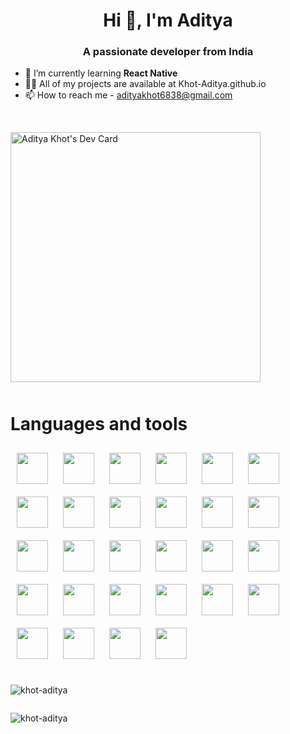 <link rel="preconnect" href="https://fonts.googleapis.com">
<link rel="preconnect" href="https://fonts.gstatic.com" crossorigin>
<link href="https://fonts.googleapis.com/css2?family=Tajawal:wght@300&display=swap" rel="stylesheet">

<h1 align="center" class="header">Hi 👋, I'm Aditya</h1>
<h3 align="center" >A passionate developer from India</h3>

- 🌱 I’m currently learning **React Native**
- 👨‍💻 All of my projects are available at Khot-Aditya.github.io
- 📫 How to reach me - adityakhot6838@gmail.com

<br/>

<a href="https://app.daily.dev/adkhot"><img height="400px" width="auto" src="https://api.daily.dev/devcards/c595f0d47f954befbffb903499c2f74b.png?r=5i6" width="400" alt="Aditya Khot's Dev Card"/></a>

<h1 style="margin-top:50px">Languages and tools</h1>
<span style="flex">
<!-- completed -->
<!-- mobile development -->
<img width="50" style="margin:10px" src="https://cdn.jsdelivr.net/gh/devicons/devicon/icons/android/android-original-wordmark.svg" />
<img width="50" style="margin:10px" src="https://cdn.jsdelivr.net/gh/devicons/devicon/icons/androidstudio/androidstudio-original.svg" />
<!-- IDEs -->
<img  width="50" style="margin:10px" src="https://cdn.jsdelivr.net/gh/devicons/devicon/icons/vscode/vscode-original.svg" />
<img  width="50" style="margin:10px" src="https://cdn.jsdelivr.net/gh/devicons/devicon/icons/atom/atom-original-wordmark.svg" />
<img  width="50" style="margin:10px" src="https://cdn.jsdelivr.net/gh/devicons/devicon/icons/intellij/intellij-original.svg" />
<!-- frontend languages -->
<img  width="50" style="margin:10px" src="https://cdn.jsdelivr.net/gh/devicons/devicon/icons/css3/css3-original.svg" />
<img  width="50" style="margin:10px" src="https://cdn.jsdelivr.net/gh/devicons/devicon/icons/html5/html5-original.svg" />
<img  width="50" style="margin:10px" src="https://cdn.jsdelivr.net/gh/devicons/devicon/icons/javascript/javascript-original.svg" />
<img  width="50" style="margin:10px" src="https://cdn.jsdelivr.net/gh/devicons/devicon/icons/typescript/typescript-original.svg" />
<img  width="50" style="margin:10px" src="https://cdn.jsdelivr.net/gh/devicons/devicon/icons/jquery/jquery-original.svg" />
<!-- frontend frameworks -->
<img  width="50" style="margin:10px" src="https://cdn.jsdelivr.net/gh/devicons/devicon/icons/tailwindcss/tailwindcss-plain.svg" />
<img  width="50" style="margin:10px" src="https://cdn.jsdelivr.net/gh/devicons/devicon/icons/react/react-original.svg" />
<img  width="50" style="margin:10px" src="https://cdn.jsdelivr.net/gh/devicons/devicon/icons/angularjs/angularjs-original.svg" />
<!-- programing languages -->
<img  width="50" style="margin:10px" src="https://cdn.jsdelivr.net/gh/devicons/devicon/icons/c/c-original.svg" />
<img  width="50" style="margin:10px" src="https://cdn.jsdelivr.net/gh/devicons/devicon/icons/cplusplus/cplusplus-original.svg" />
<img  width="50" style="margin:10px" src="https://cdn.jsdelivr.net/gh/devicons/devicon/icons/java/java-original.svg" />
<!-- design tools -->
<img  width="50" style="margin:10px" src="https://cdn.jsdelivr.net/gh/devicons/devicon/icons/figma/figma-original.svg" />
<img  width="50" style="margin:10px" src="https://cdn.jsdelivr.net/gh/devicons/devicon/icons/mysql/mysql-original.svg" />
<img  width="50" style="margin:10px" src="https://cdn.jsdelivr.net/gh/devicons/devicon/icons/sqlite/sqlite-original.svg" />
<img  width="50" style="margin:10px" src="https://cdn.jsdelivr.net/gh/devicons/devicon/icons/npm/npm-original-wordmark.svg" />
<img  width="50" style="margin:10px" src="https://cdn.jsdelivr.net/gh/devicons/devicon/icons/spring/spring-original.svg" />
<img  width="50" style="margin:10px" src="https://cdn.jsdelivr.net/gh/devicons/devicon/icons/firebase/firebase-plain.svg" />
<img  width="50" style="margin:10px" src="https://cdn.jsdelivr.net/gh/devicons/devicon/icons/git/git-original.svg" />
<img  width="50" style="margin:10px" src="https://cdn.jsdelivr.net/gh/devicons/devicon/icons/github/github-original-wordmark.svg" />
<img  width="50" style="margin:10px" src="https://cdn.jsdelivr.net/gh/devicons/devicon/icons/processing/processing-original.svg" />
<img  width="50" style="margin:10px" src="https://cdn.jsdelivr.net/gh/devicons/devicon/icons/arduino/arduino-original.svg" />
<img  width="50" style="margin:10px" src="https://cdn.jsdelivr.net/gh/devicons/devicon/icons/nodejs/nodejs-original.svg" />
<img  width="50" style="margin:10px" src="https://cdn.jsdelivr.net/gh/devicons/devicon/icons/yarn/yarn-original.svg" />
<!-- to learn next -->
<span>

    
<!--  <img  width="50" style="margin:10px" src="https://cdn.jsdelivr.net/gh/devicons/devicon/icons/sass/sass-original.svg" />
<img  width="50" style="margin:10px" src="https://cdn.jsdelivr.net/gh/devicons/devicon/icons/mongodb/mongodb-original.svg" />
<img  width="50" style="margin:10px" src="https://cdn.jsdelivr.net/gh/devicons/devicon/icons/babel/babel-original.svg" />

<img  width="50" style="margin:10px" src="https://cdn.jsdelivr.net/gh/devicons/devicon/icons/coffeescript/coffeescript-original.svg" />
<img  width="50" style="margin:10px" src="https://cdn.jsdelivr.net/gh/devicons/devicon/icons/threejs/threejs-original.svg" />
<img  width="50" style="margin:10px" src="https://cdn.jsdelivr.net/gh/devicons/devicon/icons/dart/dart-original.svg" />
<img  width="50" style="margin:10px" src="https://cdn.jsdelivr.net/gh/devicons/devicon/icons/flutter/flutter-original.svg" />
<img  width="50" style="margin:10px" src="https://cdn.jsdelivr.net/gh/devicons/devicon/icons/wordpress/wordpress-plain.svg" />
<img  width="50" style="margin:10px" src="https://cdn.jsdelivr.net/gh/devicons/devicon/icons/webflow/webflow-original.svg" />
<img  width="50" style="margin:10px" src="https://cdn.jsdelivr.net/gh/devicons/devicon/icons/woocommerce/woocommerce-original.svg" /> -->

</span>
</span>

<br>

<br>

<img  src="https://komarev.com/ghpvc/?username=khot-aditya&label=Profile%20views&color=0e75b6&style=flat"
    alt="khot-aditya" />
    
<img src="https://github-readme-stats.vercel.app/api/top-langs?username=khot-aditya&show_icons=true&locale=en&layout=compact"
    alt="" />
    
<img align="center" src="https://github-readme-stats.vercel.app/api?username=khot-aditya&show_icons=true&locale=en"
    alt="khot-aditya" />
    
<br>
